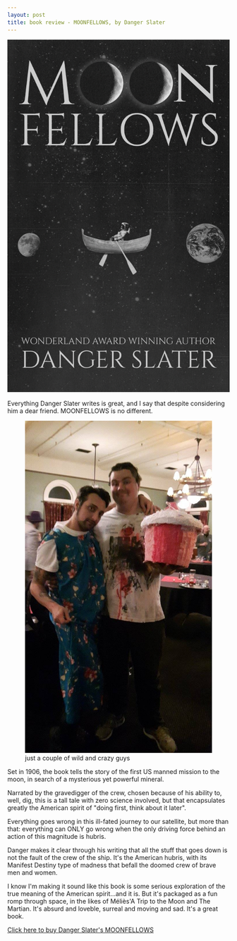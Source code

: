 ```yaml
---
layout: post
title: book review - MOONFELLOWS, by Danger Slater
---
```


<img src="/images/moonfellows.jpg" alt="Danger Slater's MOONFELLOWS">

<p>Everything Danger Slater writes is great, and I say that despite considering him a dear friend. MOONFELLOWS is no different.</p>

<figure>
<img src="/images/danger_and_me.jpg" alt="danger slater and myself">
<figcaption>just a couple of wild and crazy guys </figcaption></figure>

<p>Set in 1906, the book tells the story of the first US manned mission to the moon, in search of a mysterious yet powerful mineral.</p>
<p>Narrated by the gravedigger of the crew, chosen because of his ability to, well, dig, this is a tall tale with zero science involved, but that encapsulates greatly the American spirit of "doing first, think about it later". </p>
<p>Everything goes wrong in this ill-fated journey to our satellite, but more than that: everything can ONLY go wrong when the only driving force behind an action of this magnitude is hubris.</p>
<p>Danger makes it clear through his writing that all the stuff that goes down is not the fault of the crew of the ship. It's the American hubris, with its Manifest Destiny type of madness that befall the doomed crew of brave men and women.</p>
<p>I know I'm making it sound like this book is some serious exploration of the true meaning of the American spirit...and it is. But it's packaged as a fun romp through space, in the likes of Méliès'A Trip to the Moon and The Martian. It's absurd and loveble, surreal and moving and sad. It's a great book.</p>
<p> <a href="https://www.amazon.com/Moonfellows-Danger-Slater-ebook/dp/B0B5W14CT8/ref=sr_1_2?crid=11SQB47D9SXFO&keywords=Moonfellows&qid=1659310872&sprefix=moonfellow%2Caps%2C285&sr=8-2">Click here to buy Danger Slater's MOONFELLOWS</a></p>


